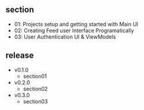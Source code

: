 ## section

- 01: Projects setup and getting started with Main UI
- 02: Creating Feed user Interface Programatically
- 03: User Authentication UI & ViewModels

## release

- v0.1.0
  - section01
- v0.2.0
  - section02
- v0.3.0
  - section03
